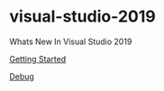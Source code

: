 # visual-studio-2019
Whats New In Visual Studio 2019

[Getting Started](https://github.com/Onemanwolf/visual-studio-2019/blob/master/docs/one-gettting-started-visual-studio-2019.md)

[Debug](https://github.com/Onemanwolf/visual-studio-2019/blob/master/docs/two-debug-visual-studio-2019.md)